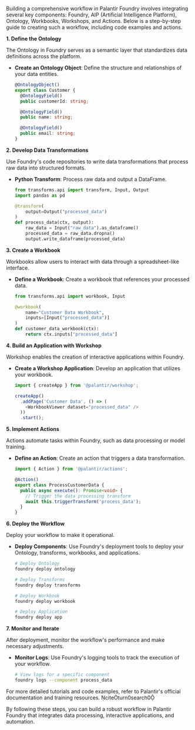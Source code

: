 Building a comprehensive workflow in Palantir Foundry involves integrating several key components: Foundry, AIP (Artificial Intelligence Platform), Ontology, Workbooks, Workshops, and Actions. Below is a step-by-step guide to creating such a workflow, including code examples and actions.

**1. Define the Ontology**

The Ontology in Foundry serves as a semantic layer that standardizes data definitions across the platform.

- **Create an Ontology Object**: Define the structure and relationships of your data entities.

  ```typescript
  @OntologyObject()
  export class Customer {
    @OntologyField()
    public customerId: string;

    @OntologyField()
    public name: string;

    @OntologyField()
    public email: string;
  }
  ```

**2. Develop Data Transformations**

Use Foundry's code repositories to write data transformations that process raw data into structured formats.

- **Python Transform**: Process raw data and output a DataFrame.

  ```python
  from transforms.api import transform, Input, Output
  import pandas as pd

  @transform(
      output=Output("processed_data")
  )
  def process_data(ctx, output):
      raw_data = Input("raw_data").as_dataframe()
      processed_data = raw_data.dropna()
      output.write_dataframe(processed_data)
  ```

**3. Create a Workbook**

Workbooks allow users to interact with data through a spreadsheet-like interface.

- **Define a Workbook**: Create a workbook that references your processed data.

  ```python
  from transforms.api import workbook, Input

  @workbook(
      name="Customer Data Workbook",
      inputs=[Input("processed_data")]
  )
  def customer_data_workbook(ctx):
      return ctx.inputs["processed_data"]
  ```

**4. Build an Application with Workshop**

Workshop enables the creation of interactive applications within Foundry.

- **Create a Workshop Application**: Develop an application that utilizes your workbook.

  ```javascript
  import { createApp } from '@palantir/workshop';

  createApp()
    .addPage('Customer Data', () => (
      <WorkbookViewer dataset="processed_data" />
    ))
    .start();
  ```

**5. Implement Actions**

Actions automate tasks within Foundry, such as data processing or model training.

- **Define an Action**: Create an action that triggers a data transformation.

  ```typescript
  import { Action } from '@palantir/actions';

  @Action()
  export class ProcessCustomerData {
    public async execute(): Promise<void> {
      // Trigger the data processing transform
      await this.triggerTransform('process_data');
    }
  }
  ```

**6. Deploy the Workflow**

Deploy your workflow to make it operational.

- **Deploy Components**: Use Foundry's deployment tools to deploy your Ontology, transforms, workbooks, and applications.

  ```bash
  # Deploy Ontology
  foundry deploy ontology

  # Deploy Transforms
  foundry deploy transforms

  # Deploy Workbook
  foundry deploy workbook

  # Deploy Application
  foundry deploy app
  ```

**7. Monitor and Iterate**

After deployment, monitor the workflow's performance and make necessary adjustments.

- **Monitor Logs**: Use Foundry's logging tools to track the execution of your workflow.

  ```bash
  # View logs for a specific component
  foundry logs --component process_data
  ```

For more detailed tutorials and code examples, refer to Palantir's official documentation and training resources. citeturn0search0

By following these steps, you can build a robust workflow in Palantir Foundry that integrates data processing, interactive applications, and automation. 
